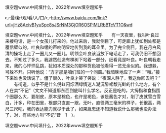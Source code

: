 填空题www.中间填什么，2022年www填空题知乎

👉最/新/观/看/入/口/👉http://www.baidu.com/link?url=jHz8AcivB1yuSpc8sJSrNM3GjOR6OSPiMLRbBTcVT1O&wd

填空题www.中间填什么，2022年www填空题知乎　　有一天夜里，我叫叶良过来接电话，是一个女孩儿打来的。他过来后，我就侧目了，可走廊上犹如到处都是覆信壁似的，叶良和缓的声响明显地传到我的耳朵里。为了完全侧目，我在月白风清的操场上走了一圈儿又一圈儿，明领会叶良该当放下电话走了，可我仍旧不想回去。不知过了多久，我遽然创造有棵树下站着一部分，细看竟是叶良。叶良朝我走来，我的心怦怦乱跳，犹如本质深处的那种货色被他看得一览无余似的。我想躲，可躲不开。只听他说：“方才那是咱们班的一个同窗。”我暗昧地应了一声：“哦。”接下来谁也没话说了。僵了很久，叶良才笑了笑说：“夜深人静了，我送你回去吧？”
　　有街道，似乎不是什么倪虹闪烁酒绿情迷人潮沉醉裙馥光鲜的什么地方。有个人在卖“不记”（文文不知道那东西到底叫什么学名，反正是吃的，大拇指和食指围个圈那么大，要削皮，原本是棕色，也许是褐色，该是酱色才对，削了皮就雪白雪白，汁多，种在田里，根部只直直一跟，无叶，直径两三毫米的样子，长很高，两尺三尺吧，我的表达能力就尽于此了，如果胤忠还不知道我说什么那我也没办法了，对，有些地方叫“不记”音　1　）。


填空题www.中间填什么，2022年www填空题知乎
